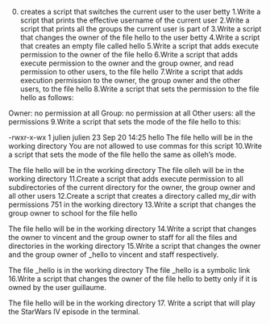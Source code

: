 0. creates a script that switches the current user to the user betty
1.Write a script that prints the effective username of the current user
2.Write a script that prints all the groups the current user is part of
3.Write a script that changes the owner of the file hello to the user betty
4.Write a script that creates an empty file called hello
5.Write a script that adds execute permission to the owner of the file hello
6.Write a script that adds execute permission to the owner and the group owner, and read permission to other users, to the file hello
7.Write a script that adds execution permission to the owner, the group owner and the other users, to the file hello
8.Write a script that sets the permission to the file hello as follows:

Owner: no permission at all
Group: no permission at all
Other users: all the permissions
9.Write a script that sets the mode of the file hello to this:

-rwxr-x-wx 1 julien julien 23 Sep 20 14:25 hello
The file hello will be in the working directory
You are not allowed to use commas for this script
10.Write a script that sets the mode of the file hello the same as olleh’s mode.

The file hello will be in the working directory
The file olleh will be in the working directory
11.Create a script that adds execute permission to all subdirectories of the current directory for the owner, the group owner and all other users
12.Create a script that creates a directory called my_dir with permissions 751 in the working directory
13.Write a script that changes the group owner to school for the file hello

The file hello will be in the working directory
14.Write a script that changes the owner to vincent and the group owner to staff for all the files and directories in the working directory
15.Write a script that changes the owner and the group owner of _hello to vincent and staff respectively.

The file _hello is in the working directory
The file _hello is a symbolic link
16.Write a script that changes the owner of the file hello to betty only if it is owned by the user guillaume.

The file hello will be in the working directory
17. Write a script that will play the StarWars IV episode in the terminal.


